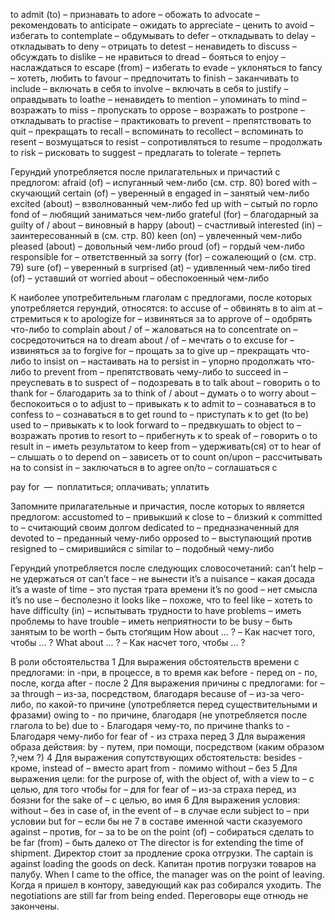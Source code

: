 to admit (to) – признавать
to adore – обожать
to advocate – рекомендовать
to anticipate – ожидать
to appreciate – ценить
to avoid – избегать
to contemplate – обдумывать
to defer – откладывать
to delay – откладывать
to deny – отрицать
to detest – ненавидеть
to discuss – обсуждать
to dislike – не нравиться
to dread – бояться
to enjoy – наслаждаться
to escape (from) – избегать
to evade – уклоняться
to fancy – хотеть, любить
to favour – предпочитать
to finish – заканчивать
to include – включать в себя
to involve – включать в себя
to justify – оправдывать
to loathe – ненавидеть
to mention – упоминать
to mind – возражать
to miss – пропускать
to oppose – возражать
to postpone – откладывать
to practise – практиковать
to prevent – препятствовать
to quit – прекращать
to recall – вспоминать
to recollect – вспоминать
to resent – возмущаться
to resist – сопротивляться
to resume – продолжать
to risk – рисковать
to suggest – предлагать
to tolerate – терпеть


Герундий употребляется после прилагательных и причастий с предлогом:
afraid (of) – испуганный чем-либо (см. стр. 80)
bored with – скучающий
certain (of) – уверенный в
engaged in – занятый чем-либо
excited (about) – взволнованный чем-либо
fed up with – сытый по горло
fond of – любящий заниматься чем-либо
grateful (for) – благодарный за
guilty of / about – виновный в
happy (about) – счастливый
interested (in) – заинтересованный в (см. стр. 80)
keen (on) – увлеченный чем-либо
pleased (about) – довольный чем-либо
proud (of) – гордый чем-либо
responsible for – ответственный за
sorry (for) – сожалеющий о (см. стр. 79)
sure (of) – уверенный в
surprised (at) – удивленный чем-либо
tired (of) – уставший от
worried about – обеспокоенный чем-либо

К наиболее употребительным глаголам с предлогами, после которых употребляется герундий, относятся:
to accuse of – обвинять в
to aim at – стремиться к
to apologize for – извиняться за
to approve of – одобрять что-либо
to complain about / of – жаловаться на
to concentrate on – сосредоточиться на
to dream about / of – мечтать о
to excuse for – извиняться за
to forgive for – прощать за
to give up – прекращать что-либо
to insist on – настаивать на
to persist in – упорно продолжать что-либо
to prevent from – препятствовать чему-либо
to succeed in – преуспевать в
to suspect of – подозревать в
to talk about – говорить о
to thank for – благодарить за
to think of / about – думать о
to worry about – беспокоиться о
to adjust to – привыкать к
to admit to – сознаваться в
to confess to – сознаваться в
to get round to – приступать к
to get (to be) used to – привыкать к
to look forward to – предвкушать
to object to – возражать против
to resort to – прибегнуть к
to speak of – говорить о
to result in – иметь результатом
to keep from – удерживать(ся) от
to hear of – слышать о
to depend on – зависеть от
to count on/upon – рассчитывать на
to consist in – заключаться в
to agree on/to – соглашаться с

pay for — поплатиться; оплачивать; уплатить

Запомните прилагательные и причастия, после которых to является предлогом:
accustomed to – привыкший к
close to – близкий к
committed to – считающий своим долгом
dedicated to – предназначенный для
devoted to – преданный чему-либо
opposed to – выступающий против
resigned to – смирившийся c
similar to – подобный чему-либо


Герундий употребляется после следующих словосочетаний:
can’t help – не удержаться от
can’t face – не вынести
it’s a nuisance – какая досада
it’s a waste of time – это пустая трата времени
it’s no good – нет смысла
it’s no use – бесполезно
it looks like – похоже, что
to feel like – хотеть
to have difficulty (in) – испытывать трудности
to have problems – иметь проблемы
to have trouble – иметь неприятности
to be busy – быть занятым
to be worth – быть стоґящим
How about ... ? – Как насчет того, чтобы ... ?
What about ... ? – Как насчет того, чтобы ... ?

В роли обстоятельства
1 Для выражения обстоятельств времени с предлогами:
in -при, в процессе, в то время как
before - перед
on - по, после, когда
after - после
2 Для выражения причины с предлогами: 
for – за 
through – из-за, посредством, благодаря
because of – из-за чего-либо, по какой-то причине (употребляется перед существительными и фразами)
owing to - по причине, благодаря (не употребляется после глагола to be)
due to - Благодаря чему-то, по причине
thanks to - Благодаря чему-либо
for fear of - из страха перед
3 Для выражения образа действия:
by - путем, при помощи, посредством (каким образом ?,чем ?)
4 Для выражения сопутствующих обстоятельств:
besides - кроме,
instead of – вместо
apart from - помимо
without – без
5 Для выражения цели:
for the purpose of, with the object of, with a view to – с целью, для того чтобы
for – для
for fear of – из-за страха перед, из боязни
for the sake of – с целью, во имя
6 Для выражения условия:
without – без
in case of, in the event of – в случае если
subject to – при условии
but for – если бы не
7 в составе именной части сказуемого
against – против, 
for – за
to be on the point (of) – собираться сделать
to be far (from) – быть далеко от
The director is for extending the time of shipment.  Директор стоит за продление срока отгрузки.
The captain is against loading the goods on deck.    Капитан против погрузки товаров на палубу.
When I came to the office, the manager was on the point of leaving. Когда я пришел в контору, заведующий как раз собирался уходить.
The negotiations are still far from being ended. Переговоры еще отнюдь не закончены.
 



